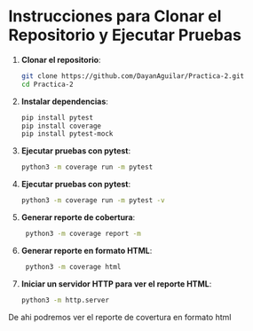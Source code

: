 # Instrucciones para Clonar el Repositorio y Ejecutar Pruebas

1. **Clonar el repositorio**:
   ```bash
   git clone https://github.com/DayanAguilar/Practica-2.git
   cd Practica-2
   ```

2. **Instalar dependencias**:
   ```bash
   pip install pytest
   pip install coverage
   pip install pytest-mock
   ```

3. **Ejecutar pruebas con pytest**:
   ```bash
   python3 -m coverage run -m pytest
   ```

4. **Ejecutar pruebas con pytest**:
   ```bash
   python3 -m coverage run -m pytest -v
   ```

5. **Generar reporte de cobertura**:
   ```bash
    python3 -m coverage report -m
   ```

6. **Generar reporte en formato HTML**:
   ```bash
    python3 -m coverage html
   ```

7. **Iniciar un servidor HTTP para ver el reporte HTML**:
   ```bash
   python3 -m http.server
   ```


De ahi podremos ver el reporte de covertura en formato html
